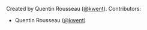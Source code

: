 Created by Quentin Rousseau ([@kwent](https://github.com/kwent)). Contributors:

* Quentin Rousseau ([@kwent](https://github.com/kwent))
